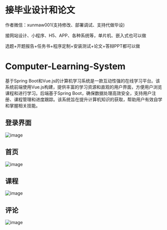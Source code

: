 # 接毕业设计和论文
作者微信：xunmaw001(支持修改、部署调试、支持代做毕设)

接网站设计、小程序、H5、APP、各种系统等，单片机、嵌入式也可以做

选题+开题报告+任务书+程序定制+安装测试+论文+答辩PPT都可以做
# Computer-Learning-System
基于Spring Boot和Vue.js的计算机学习系统是一款互动性强的在线学习平台。该系统前端使用Vue.js构建，提供丰富的学习资源和直观的用户界面，方便用户浏览课程和进行学习。后端基于Spring Boot，确保数据处理高效安全，支持用户注册、课程管理和进度跟踪。该系统旨在提升计算机知识的获取，帮助用户有效自学和掌握相关技能。
## 登录界面
![image](https://github.com/user-attachments/assets/975972e0-4ea2-4186-bdef-910dee5e1a7c)
## 首页
![image](https://github.com/user-attachments/assets/371a7f8a-c8cb-4642-b13c-ff1dd70de34a)
## 课程
![image](https://github.com/user-attachments/assets/551ef9c8-7c3b-4f22-abaa-97fe22e8cfb8)
## 评论
![image](https://github.com/user-attachments/assets/9d8bb0ee-f868-46f6-9962-c9f1628ea7ce)

